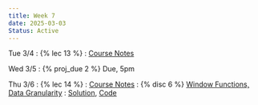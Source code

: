 ```yaml
---
title: Week 7
date: 2025-03-03
Status: Active
---
```


Tue 3/4
: {% lec 13 %}
  : [Course Notes](https://data101.org/notes/5-data_prep/granularity.html) 

Wed 3/5
: {% proj_due 2 %} Due, 5pm

Thu 3/6
: {% lec 14 %}
  : [Course Notes](https://data101.org/notes/5-data_prep/granularity.html#window-functions) 
: {% disc 6 %} [Window Functions, Data Granularity](https://drive.google.com/file/d/1vRQIDL4WXhDJcft4ZXfoZuBcY8y5YFg4/view?usp=sharing) 
  : [Solution](https://drive.google.com/file/d/19gA1K6vfnX7d8fcvIOzJ-VoS5MC081h_/view?usp=sharing), [Code](http://data101.datahub.berkeley.edu/hub/user-redirect/git-pull?repo=https%3A%2F%2Fgithub.com%2Fcal-data-eng%2Fsp25-materials&urlpath=tree%2Fsp25-materials%2Fdisc%2Fdisc06%2Fdisc06.ipynb&branch=main)

<!--
Thu 8/29
: {% lec 1 %}
  : [Pre-Semester Form](https://docs.google.com/forms/d/e/1FAIpQLSdalE7Mi5AIidLUFjJMU-BoQhcGrucIZPcIiQHKAzdkcoIU6Q/viewform)
: {% disc 1 %} [SQL Review](https://drive.google.com/file/d/1t3Ob8P2QRz3zSmkJdwbh6pVDrOuqm8tV/view?usp=sharing)
  : [Solution](https://drive.google.com/file/d/1V-JpFmOymMaozOeErNO4uS8zOw-DPV8J/view?usp=sharing), [Code](https://data101.datahub.berkeley.edu/hub/user-redirect/git-pull?repo=https%3A%2F%2Fgithub.com%2Fcal-data-eng%2Ffa24-materials&urlpath=lab%2Ftree%2Ffa24-materials%2Fdisc%2Fdisc01%2Fdisc01.ipynb&branch=main){:target="\_blank"}

Friday 8/30
: {% proj_rel 0 %} [SQL Review](https://data101.datahub.berkeley.edu/hub/user-redirect/git-pull?repo=https%3A%2F%2Fgithub.com%2Fcal-data-eng%2Ffa24-materials&urlpath=lab%2Ftree%2Ffa24-materials%2Fproj%2Fproj0%2Fproj0.ipynb&branch=main)
  : Due <del>Wed 9/4</del> Thu 9/5, 5pm
  <br/>[Notes](https://data101.org/notes/1-SQL/)
-->
